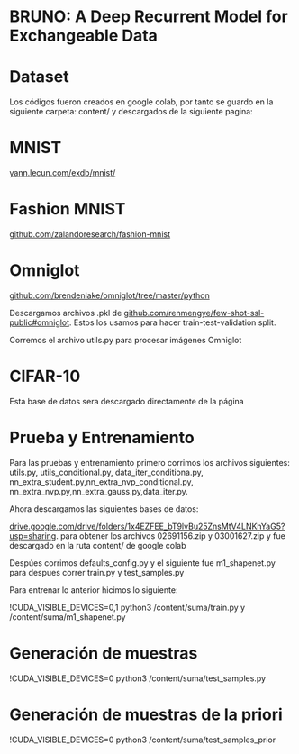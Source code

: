 # BRUNO: A Deep Recurrent Model for Exchangeable Data
# Dataset
Los códigos fueron creados en google colab, por tanto se guardo en la siguiente carpeta: content/ y descargados de la siguiente pagina:

# MNIST
[yann.lecun.com/exdb/mnist/](http://www.yann.lecun.com/exdb/mnist/)

# Fashion MNIST
[github.com/zalandoresearch/fashion-mnist](http://wwww.github.com/zalandoresearch/fashion-mnist)

# Omniglot
[github.com/brendenlake/omniglot/tree/master/python](http://github.com/brendenlake/omniglot/tree/master/python)

Descargamos archivos .pkl de [github.com/renmengye/few-shot-ssl-public#omniglot](http://wwww.github.com/renmengye/few-shot-ssl-public#omniglot). Estos los usamos para hacer train-test-validation split.

Corremos el archivo utils.py para procesar imágenes Omniglot

# CIFAR-10
Esta base de datos sera descargado directamente de la página

# Prueba y Entrenamiento
Para las pruebas y entrenamiento primero corrimos los archivos siguientes: utils.py, utils_conditional.py, data_iter_conditiona.py, nn_extra_student.py,nn_extra_nvp_conditional.py, nn_extra_nvp.py,nn_extra_gauss.py,data_iter.py.

Ahora descargamos las siguientes bases de datos:

[drive.google.com/drive/folders/1x4EZFEE_bT9lvBu25ZnsMtV4LNKhYaG5?usp=sharing](http://www.drive.google.com/drive/folders/1x4EZFEE_bT9lvBu25ZnsMtV4LNKhYaG5?usp=sharing). para obtener los archivos 02691156.zip y 03001627.zip y fue descargado en la ruta content/ de google colab

Despúes corrimos defaults_config.py y el siguiente fue m1_shapenet.py para despues correr train.py y test_samples.py

Para entrenar lo anterior hicimos lo siguiente:

!CUDA_VISIBLE_DEVICES=0,1 python3 /content/suma/train.py y /content/suma/m1_shapenet.py

# Generación de muestras
!CUDA_VISIBLE_DEVICES=0 python3 /content/suma/test_samples.py

# Generación de muestras de la priori
!CUDA_VISIBLE_DEVICES=0 python3 /content/suma/test_samples_prior

